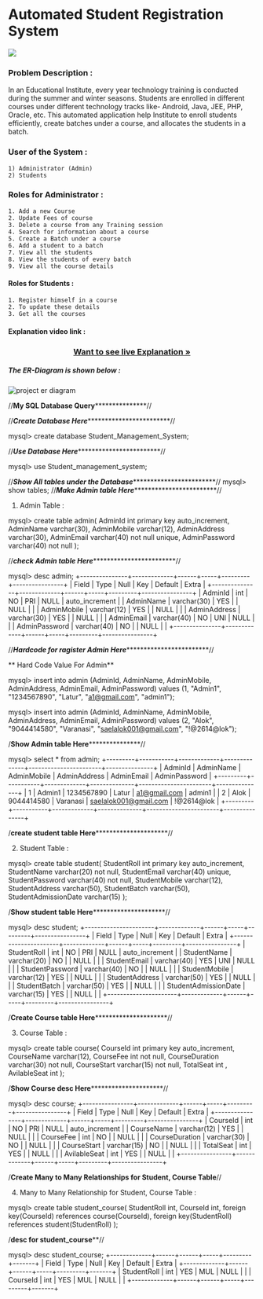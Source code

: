 # Automated Student Registration System

<img src="https://www.shutterstock.com/image-vector/vector-horizontal-banner-concept-learning-260nw-689761090.jpg">

### Problem Description :
<p> In an Educational Institute, every year technology training is conducted during the summer and winter seasons. Students are enrolled in different courses under different technology tracks like- Android, Java, JEE, PHP, Oracle, etc. This automated application help Institute to enroll students efficiently, create batches under a course, and allocates the students in a batch. </p>

### User of the System :
```
1) Administrator (Admin)
2) Students
```

### Roles for Administrator :
```
1. Add a new Course 
2. Update Fees of course
3. Delete a course from any Training session
4. Search for information about a course
5. Create a Batch under a course
6. Add a student to a batch
7. View all the students
8. View the students of every batch
9. View all the course details
```

#### Roles for Students  :
```
1. Register himself in a course  
2. To update these details
3. Get all the courses
```
#### Explanation video link :
 <h3 align="center"><a href="https://drive.google.com/file/d/1iIdLZccGGYRsuusu9bvhrbZAcDJkF6c7/view?usp=sharing"><strong>Want to see live Explanation »</strong></a></h3>

<h5>The ER-Diagram is shown below :</h5>

![project er diagram](https://user-images.githubusercontent.com/107916214/204328509-5dd037d2-d10d-4c5d-8b7b-65bb296438c6.png)



//**************************************************My SQL Database Query*****************************************************************//

//***************************************************************Create Database Here***************************************************************************************//

mysql> create database Student_Management_System;

//***************************************************************Use Database Here***************************************************************************************//

mysql> use Student_management_system;

//***************************************************************Show All tables under the Database***************************************************************************************//
mysql> show tables;
//***************************************************************Make Admin table Here***************************************************************************************//
1) Admin Table : 

mysql> create table admin(
        AdminId int primary key auto_increment,
         AdminName varchar(30),
         AdminMobile varchar(12),
         AdminAddress varchar(30),
         AdminEmail varchar(40) not null unique,
         AdminPassword varchar(40) not null
     );

//***************************************************************check Admin table Here***************************************************************************************//

mysql> desc admin;
+---------------+-------------+------+-----+---------+----------------+
| Field         | Type        | Null | Key | Default | Extra          |
+---------------+-------------+------+-----+---------+----------------+
| AdminId       | int         | NO   | PRI | NULL    | auto_increment |
| AdminName     | varchar(30) | YES  |     | NULL    |                |
| AdminMobile   | varchar(12) | YES  |     | NULL    |                |
| AdminAddress  | varchar(30) | YES  |     | NULL    |                |
| AdminEmail    | varchar(40) | NO   | UNI | NULL    |                |
| AdminPassword | varchar(40) | NO   |     | NULL    |                |
+---------------+-------------+------+-----+---------+----------------+

//***************************************************************Hardcode for ragister Admin Here***************************************************************************************//

** Hard Code Value For Admin**

mysql> insert into admin (AdminId, AdminName, AdminMobile, AdminAddress, AdminEmail, AdminPassword) values
(1, "Admin1", "1234567890", "Latur", "a1@gmail.com", "admin1");

mysql> insert into admin (AdminId, AdminName, AdminMobile, AdminAddress, AdminEmail, AdminPassword) values
(2, "Alok", "9044414580", "Varanasi", "saelalok001@gmail.com", "!@2614@lok");


/************************************************************************Show Admin table Here***************************************************************************************//

mysql> select * from admin;
+---------+-----------+-------------+--------------+-----------------------+---------------+
| AdminId | AdminName | AdminMobile | AdminAddress | AdminEmail            | AdminPassword |
+---------+-----------+-------------+--------------+-----------------------+---------------+
|       1 | Admin1    | 1234567890  | Latur        | a1@gmail.com          | admin1        |
|       2 | Alok      | 9044414580  | Varanasi     | saelalok001@gmail.com | !@2614@lok    |
+---------+-----------+-------------+--------------+-----------------------+---------------+

/******************************************************************create student  table Here***************************************************************************************//

2) Student Table :

mysql> create table student(
        StudentRoll int primary key auto_increment,
         StudentName varchar(20) not null,
         StudentEmail varchar(40) unique,
         StudentPassword varchar(40) not null,
         StudentMobile varchar(12),
         StudentAddress varchar(50),
         StudentBatch varchar(50),
         StudentAdmissionDate varchar(15)
     );

/******************************************************************Show  student  table Here***************************************************************************************//

mysql> desc student;
+----------------------+-------------+------+-----+---------+----------------+
| Field                | Type        | Null | Key | Default | Extra          |
+----------------------+-------------+------+-----+---------+----------------+
| StudentRoll          | int         | NO   | PRI | NULL    | auto_increment |
| StudentName          | varchar(20) | NO   |     | NULL    |                |
| StudentEmail         | varchar(40) | YES  | UNI | NULL    |                |
| StudentPassword      | varchar(40) | NO   |     | NULL    |                |
| StudentMobile        | varchar(12) | YES  |     | NULL    |                |
| StudentAddress       | varchar(50) | YES  |     | NULL    |                |
| StudentBatch         | varchar(50) | YES  |     | NULL    |                |
| StudentAdmissionDate | varchar(15) | YES  |     | NULL    |                |
+----------------------+-------------+------+-----+---------+----------------+

/******************************************************************Create Course  table Here***************************************************************************************//

3) Course Table : 

mysql> create table course(
        CourseId int primary key auto_increment,
        CourseName varchar(12),
        CourseFee int not null,
        CourseDuration varchar(30) not null,
        CourseStart varchar(15) not null,
         TotalSeat  int ,
          AvilableSeat int
        );

/******************************************************************Show  Course desc  Here***************************************************************************************//

mysql> desc course;
+----------------+-------------+------+-----+---------+----------------+
| Field          | Type        | Null | Key | Default | Extra          |
+----------------+-------------+------+-----+---------+----------------+
| CourseId       | int         | NO   | PRI | NULL    | auto_increment |
| CourseName     | varchar(12) | YES  |     | NULL    |                |
| CourseFee      | int         | NO   |     | NULL    |                |
| CourseDuration | varchar(30) | NO   |     | NULL    |                |
| CourseStart    | varchar(15) | NO   |     | NULL    |                |
| TotalSeat      | int         | YES  |     | NULL    |                |
| AvilableSeat   | int         | YES  |     | NULL    |                |
+----------------+-------------+------+-----+---------+----------------+

/******************************************************Create Many to Many Relationships for Student, Course Table******************************************************//

4) Many to Many Relationship for Student, Course Table :

mysql> create table student_course(
        StudentRoll int,
        CourseId int,
         foreign key(CourseId) references course(CourseId),
         foreign key(StudentRoll) references student(StudentRoll)
     );

/**************************************************************************desc for  student_course****************************************************************************//


mysql> desc student_course;
+-------------+------+------+-----+---------+-------+
| Field       | Type | Null | Key | Default | Extra |
+-------------+------+------+-----+---------+-------+
| StudentRoll | int  | YES  | MUL | NULL    |       |
| CourseId    | int  | YES  | MUL | NULL    |       |
+-------------+------+------+-----+---------+-------+

